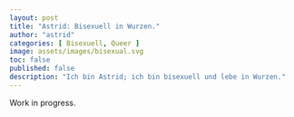 ```yaml
---
layout: post
title: "Astrid: Bisexuell in Wurzen."
author: "astrid"
categories: [ Bisexuell, Queer ]
image: assets/images/bisexual.svg
toc: false
published: false
description: "Ich bin Astrid; ich bin bisexuell und lebe in Wurzen."
---
```


Work in progress.
